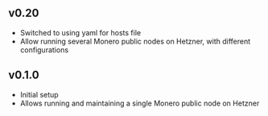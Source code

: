 ## v0.20

- Switched to using yaml for hosts file
- Allow running several Monero public nodes on Hetzner, with different configurations

## v0.1.0

- Initial setup
- Allows running and maintaining a single Monero public node on Hetzner
